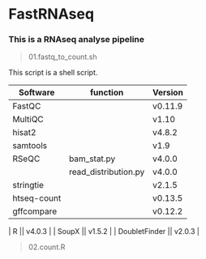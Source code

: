 # FastRNAseq
### This is a RNAseq analyse pipeline
> 01.fastq_to_count.sh

This script is a shell script. 

| Software | function | Version |
| ------------ | ------------ | ----------- |
| FastQC | | v0.11.9 |
| MultiQC | | v1.10 |
| hisat2 | | v4.8.2 |
| samtools | | v1.9 |
| RSeQC | bam_stat.py | v4.0.0 |
|  | read_distribution.py | v4.0.0 |
| stringtie | | v2.1.5 |
| htseq-count |  | v0.13.5 |
| gffcompare |  | v0.12.2 |

| R || v4.0.3 |
| SoupX || v1.5.2 |
| DoubletFinder || v2.0.3 |
> 02.count.R
